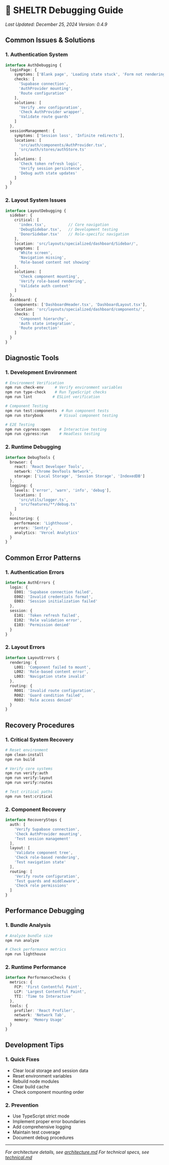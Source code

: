 # 🔧 SHELTR Debugging Guide
*Last Updated: December 25, 2024*
*Version: 0.4.9*

## Common Issues & Solutions

### 1. Authentication System
```typescript
interface AuthDebugging {
  loginPage: {
    symptoms: ['Blank page', 'Loading state stuck', 'Form not rendering'],
    checks: [
      'Supabase connection',
      'AuthProvider mounting',
      'Route configuration'
    ],
    solutions: [
      'Verify .env configuration',
      'Check AuthProvider wrapper',
      'Validate route guards'
    ]
  },
  sessionManagement: {
    symptoms: ['Session loss', 'Infinite redirects'],
    locations: [
      'src/auth/components/AuthProvider.tsx',
      'src/auth/stores/authStore.ts'
    ],
    solutions: [
      'Check token refresh logic',
      'Verify session persistence',
      'Debug auth state updates'
    ]
  }
}
```

### 2. Layout System Issues
```typescript
interface LayoutDebugging {
  sidebar: {
    critical: [
      'index.tsx',          // Core navigation
      'DebugSidebar.tsx',   // Development testing
      'DonorSidebar.tsx'    // Role-specific navigation
    ],
    location: 'src/layouts/specialized/dashboard/Sidebar/',
    symptoms: [
      'White screen',
      'Navigation missing',
      'Role-based content not showing'
    ],
    solutions: [
      'Check component mounting',
      'Verify role-based rendering',
      'Validate auth context'
    ]
  },
  dashboard: {
    components: ['DashboardHeader.tsx', 'DashboardLayout.tsx'],
    location: 'src/layouts/specialized/dashboard/components/',
    checks: [
      'Component hierarchy',
      'Auth state integration',
      'Route protection'
    ]
  }
}
```

## Diagnostic Tools

### 1. Development Environment
```bash
# Environment Verification
npm run check-env     # Verify environment variables
npm run type-check    # Run TypeScript checks
npm run lint         # ESLint verification

# Component Testing
npm run test:components  # Run component tests
npm run storybook       # Visual component testing

# E2E Testing
npm run cypress:open    # Interactive testing
npm run cypress:run     # Headless testing
```

### 2. Runtime Debugging
```typescript
interface DebugTools {
  browser: {
    react: 'React Developer Tools',
    network: 'Chrome DevTools Network',
    storage: ['Local Storage', 'Session Storage', 'IndexedDB']
  },
  logging: {
    levels: ['error', 'warn', 'info', 'debug'],
    locations: [
      'src/utils/logger.ts',
      'src/features/**/debug.ts'
    ]
  },
  monitoring: {
    performance: 'Lighthouse',
    errors: 'Sentry',
    analytics: 'Vercel Analytics'
  }
}
```

## Common Error Patterns

### 1. Authentication Errors
```typescript
interface AuthErrors {
  login: {
    E001: 'Supabase connection failed',
    E002: 'Invalid credentials format',
    E003: 'Session initialization failed'
  },
  session: {
    E101: 'Token refresh failed',
    E102: 'Role validation error',
    E103: 'Permission denied'
  }
}
```

### 2. Layout Errors
```typescript
interface LayoutErrors {
  rendering: {
    L001: 'Component failed to mount',
    L002: 'Role-based content error',
    L003: 'Navigation state invalid'
  },
  routing: {
    R001: 'Invalid route configuration',
    R002: 'Guard condition failed',
    R003: 'Role access denied'
  }
}
```

## Recovery Procedures

### 1. Critical System Recovery
```bash
# Reset environment
npm clean-install
npm run build

# Verify core systems
npm run verify:auth
npm run verify:layout
npm run verify:routes

# Test critical paths
npm run test:critical
```

### 2. Component Recovery
```typescript
interface RecoverySteps {
  auth: [
    'Verify Supabase connection',
    'Check AuthProvider mounting',
    'Test session management'
  ],
  layout: [
    'Validate component tree',
    'Check role-based rendering',
    'Test navigation state'
  ],
  routing: [
    'Verify route configuration',
    'Test guards and middleware',
    'Check role permissions'
  ]
}
```

## Performance Debugging

### 1. Bundle Analysis
```bash
# Analyze bundle size
npm run analyze

# Check performance metrics
npm run lighthouse
```

### 2. Runtime Performance
```typescript
interface PerformanceChecks {
  metrics: {
    FCP: 'First Contentful Paint',
    LCP: 'Largest Contentful Paint',
    TTI: 'Time to Interactive'
  },
  tools: {
    profiler: 'React Profiler',
    network: 'Network Tab',
    memory: 'Memory Usage'
  }
}
```

## Development Tips

### 1. Quick Fixes
- Clear local storage and session data
- Reset environment variables
- Rebuild node modules
- Clear build cache
- Check component mounting order

### 2. Prevention
- Use TypeScript strict mode
- Implement proper error boundaries
- Add comprehensive logging
- Maintain test coverage
- Document debug procedures

---
*For architecture details, see [architecture.md](../core/architecture.md)*
*For technical specs, see [technical.md](../core/technical.md)*